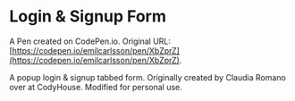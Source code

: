 # Login & Signup Form

A Pen created on CodePen.io. Original URL: [https://codepen.io/emilcarlsson/pen/XbZprZ](https://codepen.io/emilcarlsson/pen/XbZprZ).

A popup login & signup tabbed form. Originally created by Claudia Romano over at CodyHouse. Modified for personal use.
